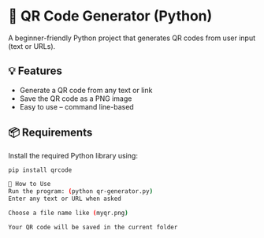 # 🧾 QR Code Generator (Python)

A beginner-friendly Python project that generates QR codes from user input (text or URLs).

## 💡 Features
- Generate a QR code from any text or link
- Save the QR code as a PNG image
- Easy to use – command line-based

## 📦 Requirements
Install the required Python library using:

```bash
pip install qrcode

🚀 How to Use
Run the program: (python qr-generator.py)
Enter any text or URL when asked

Choose a file name like (myqr.png)

Your QR code will be saved in the current folder
